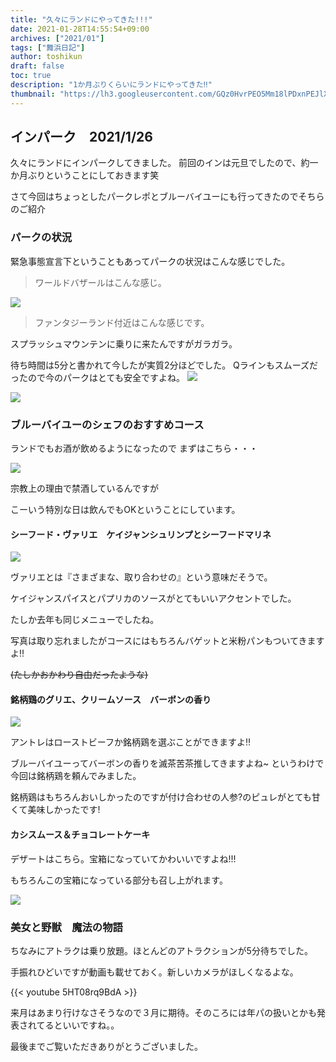 ```yaml
---
title: "久々にランドにやってきた!!!"
date: 2021-01-28T14:55:54+09:00
archives: ["2021/01"]
tags: ["舞浜日記"]
author: toshikun
draft: false
toc: true
description: "1か月ぶりくらいにランドにやってきた‼"
thumbnail: "https://lh3.googleusercontent.com/GQz0HvrPEO5Mm18lPDxnPEJlXnc8WysxVaeG92uIjxEZBBmjyPojmUqu4axynamPJRmy5vol2BnQrrD7lDn3hjAy68-3WBuKTwGP4-IU88y-p1Bhkb0EGgo5-Nv3t_-HGKF7YlsraQ=w2400"
---
```


## インパーク　2021/1/26

久々にランドにインパークしてきました。
前回のインは元旦でしたので、約一か月ぶりということにしておきます笑


さて今回はちょっとしたパークレポとブルーバイユーにも行ってきたのでそちらのご紹介

### パークの状況

緊急事態宣言下ということもあってパークの状況はこんな感じでした。

>ワールドバザールはこんな感じ。

<img src="https://lh3.googleusercontent.com/Gzxoz_iENsxrHX7LotRarG0LyoA67Rs8t24xxjq-SVNEIdRdj7Iugy-X9P5d472NL6HxWTpt1uZSh006Qar7dAMslKkghxN_rb2rxM9R2ko85rQ9R9gMP930jHCL9zkd6XHmzJlSFw=w1000" >


>ファンタジーランド付近はこんな感じです。

スプラッシュマウンテンに乗りに来たんですがガラガラ。

待ち時間は5分と書かれて今したが実質2分ほどでした。
Qラインもスムーズだったので今のパークはとても安全ですよね。
<img src="https://lh3.googleusercontent.com/htfOqD3EVrEz3EHcINqkBku_4LxoAWPrhnTb-LgGykz0FeD6M75O8z-pWFa8BbMSewQ9_bysaRPHwBanZEVsmf6Jv2cbk2X4mJtjY08UKOqwQsd52ZCAwX6eUegdjrLks0U6TEgk9A=w1000" >


<img src="https://lh3.googleusercontent.com/YPXNQpQYEjtF1DZVaErpJvhRItS9CI0-3URxn-9Jq46DcNXbYxeFLwUCzEu0DS-tDcNEqhaR64v1B3unxZxlZ_j4JmceoezqYr0rxi7XWIYykG3xhrAwO8QBDgcgvoDfqbIg2zUSTQ=w1000" >



### ブルーバイユーのシェフのおすすめコース

ランドでもお酒が飲めるようになったので
まずはこちら・・・

<img src="https://lh3.googleusercontent.com/bDZ5pAF3g0LHh5TOuzyIC2VJd1VI2UF_HLJGiAk7ZNZd9PAQ1K0WShiB4CkVx7PgVtm2JegSQNEK-ZEN1KuMT5AjwMzImR82jB8E5Wv6fkviiRaBCSVpxBxtfbJj46XKkg_Nt-MPiA=w2400" >

宗教上の理由で禁酒しているんですが

こーいう特別な日は飲んでもOKということにしています。




#### シーフード・ヴァリエ　ケイジャンシュリンプとシーフードマリネ

<img src="https://lh3.googleusercontent.com/DGo9HwZgWL9uQfcDfm-n-Gx1PuNrGWX7vQxtOXa1ghOkI9E58uv_Gh-kL8vpB4Lv6LrrSzikFyNYevNIY1gemAcwZ7cRpdtWQNFodAud_kRAEqm61osmnOKGeyE__X19XHWE7WhEdA=w2400" >

ヴァリエとは『さまざまな、取り合わせの』という意味だそうで。

ケイジャンスパイスとパプリカのソースがとてもいいアクセントでした。

たしか去年も同じメニューでしたね。


写真は取り忘れましたがコースにはもちろんバゲットと米粉パンもついてきますよ‼

~~(たしかおかわり自由だったような)~~

#### 銘柄鶏のグリエ、クリームソース　バーボンの香り
<img src="https://lh3.googleusercontent.com/ykl3JN7pgc3rAYtTOy8cjw32aQelhp7I-vvIEzXZcWStnGJQn3pjk_p6hV3BNghe09IIfwCtSAXlemq1sMl_WGgN0Dq83JPZFNfOVpj_Sdew0UWgcXsi8w6vE9nbljTvNFu74faVQw=w2400" >

アントレはローストビーフか銘柄鶏を選ぶことができますよ‼

ブルーバイユーってバーボンの香りを滅茶苦茶推してきますよね~
というわけで今回は銘柄鶏を頼んでみました。

銘柄鶏はもちろんおいしかったのですが付け合わせの人参?のピュレがとても甘くて美味しかったです!

#### カシスムース＆チョコレートケーキ

デザートはこちら。宝箱になっていてかわいいですよね!!!

もちろんこの宝箱になっている部分も召し上がれます。


<img src="https://lh3.googleusercontent.com/cWAC5sdMI3wWlg061YPwxkpf3qOosJ5Y5xe3kheYnQE3nfcXILCMjBCmNMKxxrgAJ48Nx7dj9HB2uiWDI_u8Fpr6gROp3RHJYnt_k7DUmMyn2xghuCtn_DjvaU7mOopIzmkshOAncg=w2400" >


### 美女と野獣　魔法の物語

ちなみにアトラクは乗り放題。ほとんどのアトラクションが5分待ちでした。


手振れひどいですが動画も載せておく。新しいカメラがほしくなるよな。

{{< youtube 5HT08rq9BdA >}}


来月はあまり行けなさそうなので３月に期待。そのころには年パの扱いとかも発表されてるといいですね。。

最後までご覧いただきありがとうございました。


